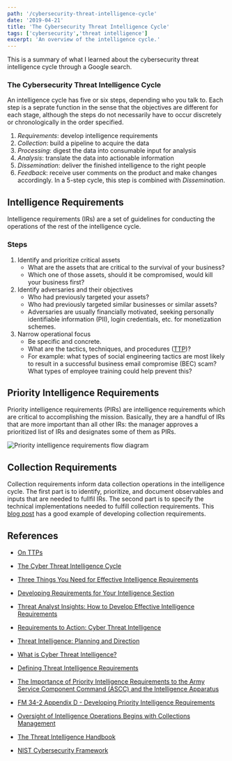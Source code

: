 ```yaml
---
path: '/cybersecurity-threat-intelligence-cycle'
date: '2019-04-21'
title: 'The Cybersecurity Threat Intelligence Cycle'
tags: ['cybersecurity','threat intelligence']
excerpt: 'An overview of the intelligence cycle.'
---
```

This is a summary of what I learned about the cybersecurity threat intelligence cycle through a Google search.

### The Cybersecurity Threat Intelligence Cycle
An intelligence cycle has five or six steps, depending who you talk to. Each step is a seprate function in the sense that the objectives are different for each stage, although the steps do not necessarily have to occur discretely or chronologically in the order specified.

1. _Requirements_: develop intelligence requirements
2. _Collection_: build a pipeline to acquire the data
3. _Processing_: digest the data into consumable input for analysis
4. _Analysis_: translate the data into actionable information
5. _Dissemination_: deliver the finished intelligence to the right people
6. _Feedback_: receive user comments on the product and make changes accordingly. In a 5-step cycle, this step is combined with _Dissemination_.

## Intelligence Requirements
Intelligence requirements (IRs) are a set of guidelines for conducting the operations of the rest of the intelligence cycle.

### Steps
1. Identify and prioritize critical assets
    - What are the assets that are critical to the survival of your business?
    - Which one of those assets, should it be compromised, would kill your business first?
2. Identify adversaries and their objectives
    - Who had previously targeted your assets?
    - Who had previously targeted similar businesses or similar assets?
    - Adversaries are usually financially motivated, seeking personally identifiable information (PII), login credentials, etc. for monetization schemes.
3. Narrow operational focus
    - Be specific and concrete.
    - What are the tactics, techniques, and procedures ([TTP](http://ryanstillions.blogspot.com/2014/04/on-ttps.html))?
    - For example: what types of social engineering tactics are most likely to result in a successful business email compromise (BEC) scam? What types of employee training could help prevent this?

## Priority Intelligence Requirements
Priority intelligence requirements (PIRs) are intelligence requirements which are critical to accomplishing the mission. Basically, they are a handful of IRs that are more important than all other IRs: the manager approves a prioritized list of IRs and designates some of them as PIRs.

<img 
    src='https://smallwarsjournal.com/sites/default/files/inline-images/kingimage1.jpg'
    alt='Priority intelligence requirements flow diagram'
    />
<style>
img {
    max-width: 100%;
    height: auto;
}
</style>

## Collection Requirements
Collection requirements inform data collection operations in the intelligence cycle. The first part is to identify, prioritize, and document observables and inputs that are needed to fullfil IRs. The second part is to specify the technical implementations needed to fulfill collection requirements. This [blog post](https://www.flashpoint-intel.com/blog/oversight-of-intelligence-operations-begins-with-collections-management/) has a good example of developing collection requirements.

## References
- [On TTPs](http://ryanstillions.blogspot.com/2014/04/on-ttps.html)

- [The Cyber Threat Intelligence Cycle](https://www.flashpoint-intel.com/blog/the-cyber-threat-intelligence-cycle/)

- [Three Things You Need for Effective Intelligence Requirements](https://www.flashpoint-intel.com/blog/three-things-you-need-for-effective-intelligence-requirements/)

- [Developing Requirements for Your Intelligence Section](https://www.optiv.com/blog/developing-requirements-for-your-intelligence-section)

- [Threat Analyst Insights: How to Develop Effective Intelligence Requirements](https://www.recordedfuture.com/effective-intelligence-requirements/)

- [Requirements to Action: Cyber Threat Intelligence](https://www.scmagazine.com/home/opinion/executive-insight/requirements-to-action-cyber-threat-intelligence/)

- [Threat Intelligence: Planning and Direction](https://www.sans.org/reading-room/whitepapers/threatintelligence/threat-intelligence-planning-direction-36857)

- [What is Cyber Threat Intelligence?](https://www.cisecurity.org/blog/what-is-cyber-threat-intelligence/)

- [Defining Threat Intelligence Requirements](https://isc.sans.edu/forums/diary/Defining+Threat+Intelligence+Requirements/21519/)

- [The Importance of Priority Intelligence Requirements to the Army Service Component Command (ASCC) and the Intelligence Apparatus](https://smallwarsjournal.com/jrnl/art/importance-priority-intelligence-requirements-army-service-component-command-ascc-and)

- [FM 34-2 Appendix D - Developing Priority Intelligence Requirements](https://fas.org/irp/doddir/army/fm34-2/Appd.htm)

- [Oversight of Intelligence Operations Begins with Collections Management](https://www.flashpoint-intel.com/blog/oversight-of-intelligence-operations-begins-with-collections-management/)

- [The Threat Intelligence Handbook](https://cyber-edge.com/wp-content/uploads/2018/11/Recorded-Future-eBook.pdf)

- [NIST Cybersecurity Framework](https://www.nist.gov/cyberframework)